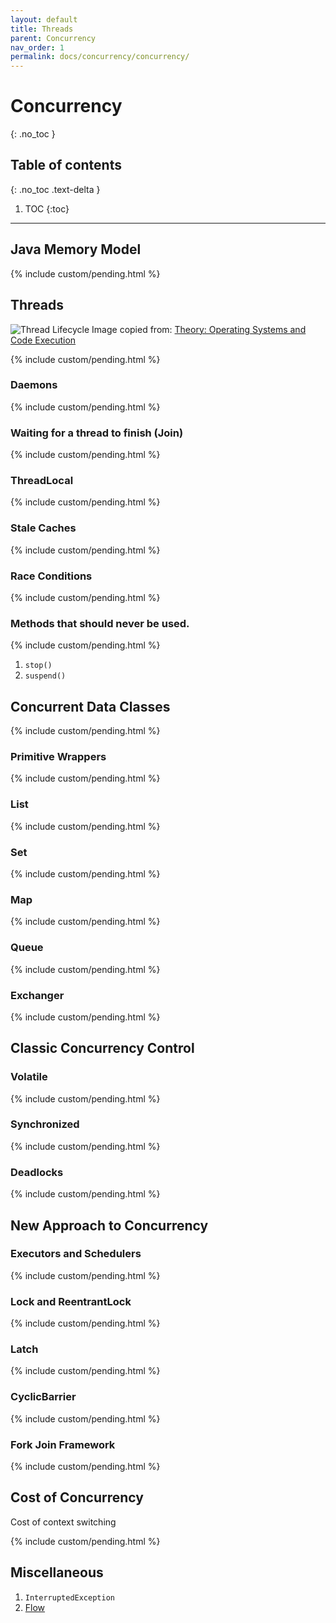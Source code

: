 ```yaml
---
layout: default
title: Threads
parent: Concurrency
nav_order: 1
permalink: docs/concurrency/concurrency/
---
```


# Concurrency
{: .no_toc }

## Table of contents
{: .no_toc .text-delta }

1. TOC
{:toc}

---

## Java Memory Model

{% include custom/pending.html %}

## Threads

![Thread Lifecycle](assets/images/Thread%20Lifecycle.png)
Image copied from: [Theory: Operating Systems and Code Execution](https://learning.oreilly.com/videos/optimizing-java/9781492044673/9781492044673-video323887)

{% include custom/pending.html %}

### Daemons

{% include custom/pending.html %}

### Waiting for a thread to finish (Join)

{% include custom/pending.html %}

### ThreadLocal

{% include custom/pending.html %}

### Stale Caches

{% include custom/pending.html %}

### Race Conditions

{% include custom/pending.html %}

### Methods that should never be used.

{% include custom/pending.html %}

1. `stop()`
1. `suspend()`

## Concurrent Data Classes

{% include custom/pending.html %}

### Primitive Wrappers

{% include custom/pending.html %}

### List

{% include custom/pending.html %}

### Set

{% include custom/pending.html %}

### Map

{% include custom/pending.html %}

### Queue

{% include custom/pending.html %}

### Exchanger

{% include custom/pending.html %}

## Classic Concurrency Control

### Volatile

{% include custom/pending.html %}

### Synchronized

{% include custom/pending.html %}

### Deadlocks

{% include custom/pending.html %}

## New Approach to Concurrency

### Executors and Schedulers

{% include custom/pending.html %}

### Lock and ReentrantLock

{% include custom/pending.html %}

### Latch

{% include custom/pending.html %}

### CyclicBarrier

{% include custom/pending.html %}

### Fork Join Framework

{% include custom/pending.html %}

## Cost of Concurrency

Cost of context switching

{% include custom/pending.html %}

## Miscellaneous

1. `InterruptedException`
1. [Flow](https://docs.oracle.com/en/java/javase/14/docs/api/java.base/java/util/concurrent/Flow.html)
